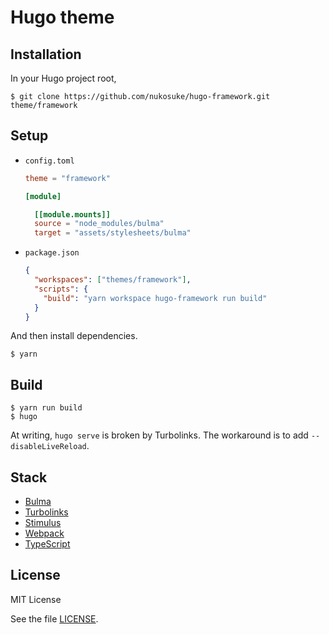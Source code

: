 # Hugo theme

## Installation

In your Hugo project root,

```shell
$ git clone https://github.com/nukosuke/hugo-framework.git theme/framework
```

## Setup

- `config.toml`
  ```toml
  theme = "framework"
  
  [module]

    [[module.mounts]]
    source = "node_modules/bulma"
    target = "assets/stylesheets/bulma"
  ```
- `package.json`
  ```json
  {
    "workspaces": ["themes/framework"],
    "scripts": {
      "build": "yarn workspace hugo-framework run build"
    }
  }
  ```

And then install dependencies.

```shell
$ yarn
```

## Build

```shell
$ yarn run build
$ hugo
```

At writing, `hugo serve` is broken by Turbolinks. The workaround is to add `--disableLiveReload`.

## Stack

- [Bulma](https://bulma.io/)
- [Turbolinks](https://github.com/turbolinks/turbolinks)
- [Stimulus](https://stimulusjs.org/)
- [Webpack](https://webpack.js.org/)
- [TypeScript](https://www.typescriptlang.org/)

## License

MIT License

See the file [LICENSE](./LICENSE).
